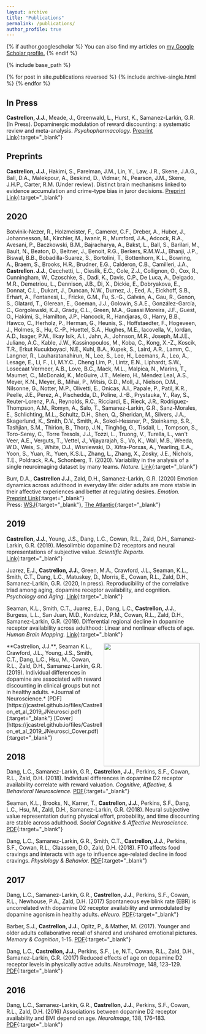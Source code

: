 ```yaml
---
layout: archive
title: "Publications"
permalink: /publications/
author_profile: true
---
```


{% if author.googlescholar %}
  You can also find my articles on <u><a href="{{author.googlescholar}}">my Google Scholar profile</a>.</u>
{% endif %}

{% include base_path %}

{% for post in site.publications reversed %}
  {% include archive-single.html %}
{% endfor %}


## In Press
**Castrellon, J.J.**, Meade, J., Greenwald, L., Hurst, K., Samanez-Larkin, G.R. (In Press). Dopaminergic modulation of reward discounting: a systematic review and meta-analysis. *Psychopharmacology.* [Preprint Link](https://www.biorxiv.org/content/10.1101/2020.04.03.024364v3){:target="_blank"}
<div class='altmetric-embed' data-doi="10.1101/2020.04.03.024364"></div>

## Preprints
**Castrellon, J.J.**, Hakimi, S., Parelman, J.M., Lin, Y., Law, J.R., Skene, J.A.G., Ball, D.A., Malekpour, A., Beskind, D., Vidmar, N., Pearson, J.M., Skene, J.H.P., Carter, R.M. (Under review). Distinct brain mechanisms linked to evidence accumulation and crime-type bias in juror decisions. [Preprint Link](https://www.biorxiv.org/content/10.1101/2020.11.11.378935v1){:target="_blank"}
<div class='altmetric-embed' data-doi="10.1101/2020.11.11.378935"></div>

## 2020
Botvinik-Nezer, R., Holzmeister, F., Camerer, C.F., Dreber, A., Huber, J., Johannesson, M., Kirchler, M., Iwanir, R., Mumford, J.A., Adcock, R.A., Avesani, P., Baczkowski, B.M., Bajracharya, A., Bakst, L., Ball, S., Barilari, M., Bault, N., Beaton, D., Beitner, J., Benoit, R.G., Berkers, R.M.W.J., Bhanji, J.P., Biswal, B.B., Bobadilla-Suarez, S., Bortolini, T., Bottenhorn, K.L., Bowring, A., Braem, S., Brooks, H.R., Brudner, E.G., Calderon, C.B., Camilleri, J.A., **Castrellon. J.J.**, Cecchetti, L., Cieslik, E.C., Cole, Z.J., Collignon, O., Cox, R., Cunningham, W., Czoschke, S., Dadi, K., Davis, C.P., De Luca, A., Delgado, M.R., Demetriou, L., Dennison, J.B., Di, X., Dickie, E., Dobryakova, E., Donnat, C.L., Dukart, J., Duncan, N.W., Durnez, J., Eed, A., Eickhoff, S.B., Erhart, A., Fontanesi, L., Fricke, G.M., Fu, S.-G., Galván, A., Gau, R., Genon, S., Glatard, T., Glerean, E., Goeman, J.J., Golowin, S.A.E., González-García, C., Gorgolewski, K.J., Grady, C.L., Green, M.A., Guassi Moreira, J.F., Guest, O., Hakimi, S., Hamilton, J.P., Hancock, R., Handjaras, G., Harry, B.B., Hawco, C., Herholz, P., Herman, G., Heunis, S., Hoffstaedter, F., Hogeveen, J., Holmes, S., Hu, C.-P., Huettel, S.A., Hughes, M.E., Iacovella, V., Iordan, A.D., Isager, P.M., Ilkay Isik, A.I., Jahn, A., Johnson, M.R., Joseph, M.J.E., Juliano, A.C., Kable, J.W., Kassinopoulos, M., Koba, C., Kong, X.-Z., Koscik, T.R., Erkut Kucukboyaci, N.E., Kuhl, B.A., Kupek, S., Laird, A.R., Lamm, C., Langner, R., Lauharatanahirun, N., Lee, S., Lee, H., Leemans, A., Leo, A., Lesage, E., Li, F., Li, M.Y.C., Cheng Lim, P., Lintz, E.N., Liphardt, S.W., Losecaat Vermeer, A.B., Love, B.C., Mack, M.L., Malpica, N., Marins, T., Maumet, C., McDonald, K., McGuire, J.T., Melero, H., Méndez Leal, A.S., Meyer, K.N., Meyer, B., Mihai, P., Mitsis, G.D., Moll, J., Nielson, D.M., Nilsonne, G., Notter, M.P., Olivetti, E., Onicas, A.I., Papale, P., Patil, K.R., Peelle, J.E., Perez, A., Pischedda, D., Poline, J.-B., Prystauka, Y., Ray, S., Reuter-Lorenz, P.A., Reynolds, R.C., Ricciardi, E., Rieck, J.R., Rodriguez-Thompson, A.M., Romyn, A., Salo, T., Samanez-Larkin, G.R., Sanz-Morales, E., Schlichting, M.L., Schultz, D.H., Shen, Q., Sheridan, M., Silvers, J.A., Skagerlund, K., Smith, D.V., Smith, A., Sokol-Hessner, P., Steinkamp, S.R., Tashjian, S.M., Thirion, B., Thorp, J.N., Tinghög, G., Tisdall, L., Tompson, S., Toro-Serey, C., Torre Tresols, J.J., Tozzi, L., Truong, V., Turella, L., van't Veer, A.E., Verguts, T., Vettel, J., Vijayarajah, S., Vo, K., Wall, M.B., Weeda, W.D., Weis, S., White, D.J., Wisniewski, D., Xifra-Porxas, A., Yearling, E.A., Yoon, S., Yuan, R., Yuen, K.S.L., Zhang, L., Zhang, X., Zosky, J.E., Nichols, T.E., Poldrack, R.A., Schonberg, T. (2020). Variability in the analysis of a single neuroimaging dataset by many teams. *Nature.* [Link](https://www.nature.com/articles/s41586-020-2314-9){:target="_blank"} 
<div class='altmetric-embed' data-doi="10.1038/s41586-020-2314-9"></div>

Burr, D.A., **Castrellon J.J.**, Zald, D.H., Samanez-Larkin, G.R. (2020) Emotion dynamics across adulthood in everyday life: older adults are more stable in their affective experiences and better at regulating desires. *Emotion.* [Preprint Link](https://psyarxiv.com/a3ku2/){:target="_blank"}  
Press: [WSJ](https://www.wsj.com/articles/the-emotional-benefits-of-getting-older-11587652302){:target="_blank"}, [The Atlantic](https://www.theatlantic.com/ideas/archive/2020/03/weekend-bernies-theory-presidency/607489/){:target="_blank"}
<div class='altmetric-embed' data-doi="10.1037/emo0000734"></div>

## 2019
**Castrellon, J.J.**, Young, J.S., Dang, L.C., Cowan, R.L., Zald, D.H., Samanez-Larkin, G.R. (2019). Mesolimbic dopamine D2 receptors and neural representations of subjective value. *Scientific Reports.* [Link](https://www.nature.com/articles/s41598-019-56858-1){:target="_blank"} 
<div class='altmetric-embed' data-doi="10.1038/s41598-019-56858-1"></div>

Juarez, E.J., **Castrellon, J.J.**, Green, M.A., Crawford, J.L., Seaman, K.L., Smith, C.T., Dang, L.C., Matuskey, D., Morris, E., Cowan, R.L., Zald, D.H., Samanez-Larkin, G.R. (2020, In press). Reproducibility of the correlative triad among aging, dopamine receptor availability, and cognition. *Psychology and Aging.* [Link](https://psycnet.apa.org/record/2019-59382-001){:target="_blank"} 
<div class='altmetric-embed' data-doi="10.1037/pag0000403"></div>

Seaman, K.L., Smith, C.T., Juarez, E.J., Dang, L.C., **Castrellon, J.J.**, Burgess, L.L., San Juan, M.D., Kundzicz, P.M., Cowan, R.L., Zald, D.H., Samanez-Larkin, G.R. (2019). Differential regional decline in dopamine receptor availability across adulthood: Linear and nonlinear effects of age. *Human Brain Mapping.* [Link](https://onlinelibrary.wiley.com/doi/10.1002/hbm.24585){:target="_blank"} 
<div class='altmetric-embed' data-doi="10.1002/hbm.24585"></div>

<img align="right" width="250" height="321" src="https://jcastrel.github.io/files/Castrellon_et_al_2019_JNeurosci_Cover.jpg">
**Castrellon, J.J.**, Seaman K.L., Crawford, J.L., Young, J.S., Smith, C.T., Dang, L.C., Hsu, M., Cowan, R.L., Zald, D.H., Samanez-Larkin, G.R. (2019). Individual differences in dopamine are associated with reward discounting in clinical groups but not in healthy adults. *Journal of Neuroscience.* [PDF](https://jcastrel.github.io/files/Castrellon_et_al_2019_JNeurosci.pdf){:target="_blank"} [Cover](https://jcastrel.github.io/files/Castrellon_et_al_2019_JNeurosci_Cover.pdf){:target="_blank"} 
<div class='altmetric-embed' data-doi="10.1523/JNEUROSCI.1984-18.2018"></div>

## 2018
Dang, L.C., Samanez-Larkin, G.R., **Castrellon, J.J.**, Perkins, S.F., Cowan, R.L., Zald, D.H. (2018). Individual differences in dopamine D2 receptor availability correlate with reward valuation. *Cognitive, Affective, & Behavioral Neuroscience.* [PDF](https://jcastrel.github.io/files/Dang_et_al_2018_CABN.pdf){:target="_blank"}
<div class='altmetric-embed' data-doi="10.3758/s13415-018-0601-9"></div>

Seaman, K.L., Brooks, N., Karrer, T., **Castrellon, J.J.**, Perkins, S.F., Dang, L.C., Hsu, M., Zald, D.H., Samanez-Larkin, G.R. (2018). Neural subjective value representation during physical effort, probability, and time discounting are stable across adulthood. *Social Cognitive & Affective Neuroscience.* [PDF](https://jcastrel.github.io/files/Seaman_et_al_2018_SCAN.pdf){:target="_blank"}
<div class='altmetric-embed' data-doi="10.1093/scan/nsy021"></div>

Dang, L.C., Samanez-Larkin, G.R., Smith, C.T., **Castrellon, J.J.**, Perkins, S.F., Cowan, R.L., Claassen, D.O., Zald, D.H. (2018). FTO affects food cravings and interacts with age to influence age-related decline in food cravings. *Physiology & Behavior.* [PDF](https://jcastrel.github.io/files/Dang_et_al_2017_PB.pdf){:target="_blank"}

## 2017
Dang, L.C., Samanez-Larkin, G.R., **Castrellon, J.J.**, Perkins, S.F., Cowan, R.L., Newhouse, P.A., Zald, D.H. (2017) Spontaneous eye blink rate (EBR) is uncorrelated with dopamine D2 receptor availability and unmodulated by dopamine agonism in healthy adults. *eNeuro.* [PDF](https://jcastrel.github.io/files/Dang_et_al_2017_eNeuro.pdf){:target="_blank"}

Barber, S.J., **Castrellon, J.J.**, Opitz, P., & Mather, M. (2017). Younger and older adults collaborative recall of shared and unshared emotional pictures. *Memory & Cognition*, 1-15. [PDF](https://jcastrel.github.io/files/Barber_et_al_2017_MemCog.pdf){:target="_blank"}

Dang, L.C., **Castrellon, J.J.**, Perkins, S.F., Le, N.T., Cowan, R.L., Zald, D.H., Samanez-Larkin, G.R. (2017) Reduced effects of age on dopamine D2 receptor levels in physically active adults. *NeuroImage*, 148, 123–129. [PDF](https://jcastrel.github.io/files/Dang_et_al_2017_NI.pdf){:target="_blank"}

## 2016
Dang, L.C., Samanez-Larkin, G.R., **Castrellon, J.J.**, Perkins, S.F., Cowan, R.L., Zald, D.H. (2016) Associations between dopamine D2 receptor availability and BMI depend on age. *NeuroImage*,  138, 176–183. [PDF](https://jcastrel.github.io/files/Dang_et_al_2016_NI.pdf){:target="_blank"}

